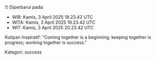 ⏰ Diperbarui pada:
- WIB: Kamis, 3 April 2025 18.23.42 UTC
- WITA: Kamis, 3 April 2025 19.23.42 UTC
- WIT: Kamis, 3 April 2025 20.23.42 UTC

Kutipan Inspiratif:
"Coming together is a beginning; keeping together is progress; working together is success."


Kategori: success

